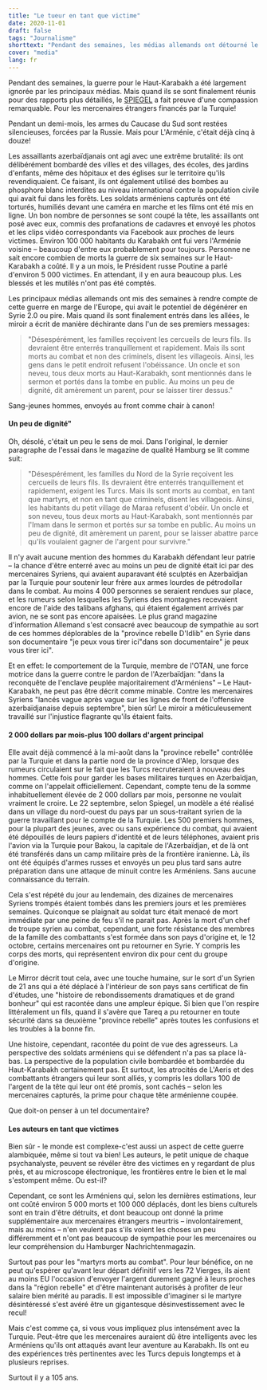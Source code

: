 ```yaml
---
title: "Le tueur en tant que victime"
date: 2020-11-01
draft: false
tags: "Journalisme"
shorttext: "Pendant des semaines, les médias allemands ont détourné le regard Et alors que le Krig autour du Haut-Karabakh pitoyait actuellement les mercenaires."
cover: "media"
lang: fr
---
```


Pendant des semaines, la guerre pour le Haut-Karabakh a été largement ignorée par les principaux médias. Mais quand ils se sont finalement réunis pour des rapports plus détaillés, le [SPIEGEL](https://www.spiegel.de/politik/ausland/syrische-soeldner-in-bergkarabach-ich-kann-euch-gleich-hier-erschiessen-a-00000000-0002-0001-0000-000173743589 "Ich kann euch gleich hier erschießen") a fait preuve d'une compassion remarquable. Pour les mercenaires étrangers financés par la Turquie!

Pendant un demi-mois, les armes du Caucase du Sud sont restées silencieuses, forcées par la Russie. Mais pour L'Arménie, c'était déjà cinq à douze!

Les assaillants azerbaïdjanais ont agi avec une extrême brutalité: ils ont délibérément bombardé des villes et des villages, des écoles, des jardins d'enfants, même des hôpitaux et des églises sur le territoire qu'ils revendiquaient. Ce faisant, ils ont également utilisé des bombes au phosphore blanc interdites au niveau international contre la population civile qui avait fui dans les forêts. Les soldats arméniens capturés ont été torturés, humiliés devant une caméra en marche et les films ont été mis en ligne. Un bon nombre de personnes se sont coupé la tête, les assaillants ont posé avec eux, commis des profanations de cadavres et envoyé les photos et les clips vidéo correspondants via Facebook aux proches de leurs victimes. Environ 100 000 habitants du Karabakh ont fui vers l'Arménie voisine – beaucoup d'entre eux probablement pour toujours. Personne ne sait encore combien de morts la guerre de six semaines sur le Haut-Karabakh a coûté. Il y a un mois, le Président russe Poutine a parlé d'environ 5 000 victimes. En attendant, il y en aura beaucoup plus. Les blessés et les mutilés n'ont pas été comptés.

Les principaux médias allemands ont mis des semaines à rendre compte de cette guerre en marge de l'Europe, qui avait le potentiel de dégénérer en Syrie 2.0 ou pire. Mais quand ils sont finalement entrés dans les allées, le miroir a écrit de manière déchirante dans l'un de ses premiers messages:

> "Désespérément, les familles reçoivent les cercueils de leurs fils. Ils devraient être enterrés tranquillement et rapidement. Mais ils sont morts au combat et non des criminels, disent les villageois. Ainsi, les gens dans le petit endroit refusent l'obéissance. Un oncle et son neveu, tous deux morts au Haut-Karabakh, sont mentionnés dans le sermon et portés dans la tombe en public. Au moins un peu de dignité, dit amèrement un parent, pour se laisser tirer dessus."

Sang-jeunes hommes, envoyés au front comme chair à canon!

#### Un peu de dignité"

Oh, désolé, c'était un peu le sens de moi. Dans l'original, le dernier paragraphe de l'essai dans le magazine de qualité Hamburg se lit comme suit:

> "Désespérément, les familles du Nord de la Syrie reçoivent les cercueils de leurs fils. Ils devraient être enterrés tranquillement et rapidement, exigent les Turcs. Mais ils sont morts au combat, en tant que martyrs, et non en tant que criminels, disent les villageois. Ainsi, les habitants du petit village de Maraa refusent d'obéir. Un oncle et son neveu, tous deux morts au Haut-Karabakh, sont mentionnés par l'Imam dans le sermon et portés sur sa tombe en public. Au moins un peu de dignité, dit amèrement un parent, pour se laisser abattre parce qu'ils voulaient gagner de l'argent pour survivre."

Il n'y avait aucune mention des hommes du Karabakh défendant leur patrie – la chance d'être enterré avec au moins un peu de dignité était ici par des mercenaires Syriens, qui avaient auparavant été sculptés en Azerbaïdjan par la Turquie pour soutenir leur frère aux armes lourdes de pétrodollar dans le combat. Au moins 4 000 personnes se seraient rendues sur place, et les rumeurs selon lesquelles les Syriens des montagnes recevaient encore de l'aide des talibans afghans, qui étaient également arrivés par avion, ne se sont pas encore apaisées. Le plus grand magazine d'information Allemand s'est consacré avec beaucoup de sympathie au sort de ces hommes déplorables de la "province rebelle D'Idlib" en Syrie dans son documentaire "je peux vous tirer ici"dans son documentaire" je peux vous tirer ici".

Et en effet: le comportement de la Turquie, membre de l'OTAN, une force motrice dans la guerre contre le pardon de l'Azerbaïdjan: "dans la reconquête de l'enclave peuplée majoritairement d'Arméniens" – Le Haut-Karabakh, ne peut pas être décrit comme minable. Contre les mercenaires Syriens "lancés vague après vague sur les lignes de front de l'offensive azerbaïdjanaise depuis septembre", bien sûr! Le miroir a méticuleusement travaillé sur l'injustice flagrante qu'ils étaient faits.

#### 2 000 dollars par mois-plus 100 dollars d'argent principal

Elle avait déjà commencé à la mi-août dans la "province rebelle" contrôlée par la Turquie et dans la partie nord de la province d'Alep, lorsque des rumeurs circulaient sur le fait que les Turcs recruteraient à nouveau des hommes. Cette fois pour garder les bases militaires turques en Azerbaïdjan, comme on l'appelait officiellement. Cependant, compte tenu de la somme inhabituellement élevée de 2 000 dollars par mois, personne ne voulait vraiment le croire. Le 22 septembre, selon Spiegel, un modèle a été réalisé dans un village du nord-ouest du pays par un sous-traitant syrien de la guerre travaillant pour le compte de la Turquie. Les 500 premiers hommes, pour la plupart des jeunes, avec ou sans expérience du combat, qui avaient été dépouillés de leurs papiers d'identité et de leurs téléphones, avaient pris l'avion via la Turquie pour Bakou, la capitale de l'Azerbaïdjan, et de là ont été transférés dans un camp militaire près de la frontière iranienne. Là, ils ont été équipés d'armes russes et envoyés un peu plus tard sans autre préparation dans une attaque de minuit contre les Arméniens. Sans aucune connaissance du terrain.

Cela s'est répété du jour au lendemain, des dizaines de mercenaires Syriens trompés étaient tombés dans les premiers jours et les premières semaines. Quiconque se plaignait au soldat turc était menacé de mort immédiate par une peine de feu s'il ne parait pas. Après la mort d'un chef de troupe syrien au combat, cependant, une forte résistance des membres de la famille des combattants s'est formée dans son pays d'origine et, le 12 octobre, certains mercenaires ont pu retourner en Syrie. Y compris les corps des morts, qui représentent environ dix pour cent du groupe d'origine.

Le Mirror décrit tout cela, avec une touche humaine, sur le sort d'un Syrien de 21 ans qui a été déplacé à l'intérieur de son pays sans certificat de fin d'études, une "histoire de rebondissements dramatiques et de grand bonheur" qui est racontée dans une ampleur épique. Si bien que l'on respire littéralement un fils, quand il s'avère que Tareq a pu retourner en toute sécurité dans sa deuxième "province rebelle" après toutes les confusions et les troubles à la bonne fin.

Une histoire, cependant, racontée du point de vue des agresseurs. La perspective des soldats arméniens qui se défendent n'a pas sa place là-bas. La perspective de la population civile bombardée et bombardée du Haut-Karabakh certainement pas. Et surtout, les atrocités de L'Aeris et des combattants étrangers qui leur sont alliés, y compris les dollars 100 de l'argent de la tête qui leur ont été promis, sont cachés – selon les mercenaires capturés, la prime pour chaque tête arménienne coupée.

Que doit-on penser à un tel documentaire?

#### Les auteurs en tant que victimes

Bien sûr - le monde est complexe-c'est aussi un aspect de cette guerre alambiquée, même si tout va bien! Les auteurs, le petit unique de chaque psychanalyste, peuvent se révéler être des victimes en y regardant de plus près, et au microscope électronique, les frontières entre le bien et le mal s'estompent même. Ou est-il?

Cependant, ce sont les Arméniens qui, selon les dernières estimations, leur ont coûté environ 5 000 morts et 100 000 déplacés, dont les biens culturels sont en train d'être détruits, et dont beaucoup ont donné la prime supplémentaire aux mercenaires étrangers meurtris – involontairement, mais au moins – n'en veulent pas s'ils voient les choses un peu différemment et n'ont pas beaucoup de sympathie pour les mercenaires ou leur compréhension du Hamburger Nachrichtenmagazin.

Surtout pas pour les "martyrs morts au combat". Pour leur bénéfice, on ne peut qu'espérer qu'avant leur départ définitif vers les 72 Vierges, ils aient au moins EU l'occasion d'envoyer l'argent durement gagné à leurs proches dans la "région rebelle" et d'être maintenant autorisés à profiter de leur salaire bien mérité au paradis. Il est impossible d'imaginer si le martyre désintéressé s'est avéré être un gigantesque désinvestissement avec le recul!

Mais c'est comme ça, si vous vous impliquez plus intensément avec la Turquie. Peut-être que les mercenaires auraient dû être intelligents avec les Arméniens qu'ils ont attaqués avant leur aventure au Karabakh. Ils ont eu des expériences très pertinentes avec les Turcs depuis longtemps et à plusieurs reprises.

Surtout il y a 105 ans.

